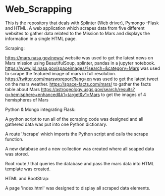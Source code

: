 # Web_Scrapping
This is the repository that deals with Splinter (Web driver), Pymongo -Flask and HTML.
A web application which scrapes data from five different websites to gather data related to the Mission to Mars and displays the information in a single HTML page.

Scraping:

https://mars.nasa.gov/news/ website was used to get the latest news on Mars mission using BeautifulSoup, splinter, pandas in a jupyter notebook.
https://www.jpl.nasa.gov/spaceimages/?search=&category=Mars was used to scrape the featured image of mars in full resolution.
https://twitter.com/marswxreport?lang=en was used to get the latest tweet on the mars weather.
https://space-facts.com/mars/ to gather the facts table about Mars
https://astrogeology.usgs.gov/search/results?q=hemisphere+enhanced&k1=target&v1=Mars to get the images of 4 hemispheres of Mars


Python & Mongo integrating Flask:

A python script to run all of the scraping code was designed and all gathered data was put into one Python dictionary.

A route '/scrape' which imports the Python script and calls the scrape function.

A new database and a new collection was created where all scaped data was stored.

Root route / that queries the database and pass the mars data into HTML template was created.

HTML and BootStrap:

A page 'index.html' was designed to display all scraped data elements.
